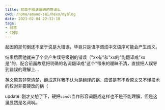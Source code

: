 ```yaml
---
title: 前面不刚说暧昧的意译么
cwd: /home/amano-sei/hexo/myblog
date: 2021-02-04 22:32:18
tags:
- 日常
- cppp
---
```


起因的那句倒还不至于说是大错误，毕竟只是语序调成中文语序可能会产生歧义。

结果后面他就来了个会产生误导级别的错误（"xx有"和"xx的"能翻译成"xx是"的，配合前面故意把明确的名词翻译成"这个"带来的暧昧不清，直接把人误导到错误的理解上...

英文原意非常清楚，翻成这样我不认为是翻译的锅，应该是有不看原文又不懂技术的校对非要硬改的锅（

update: 刚才又想了下，硬把`const`当作形容词翻成这样也不是不能理解，但是这里显然是名词啊。

